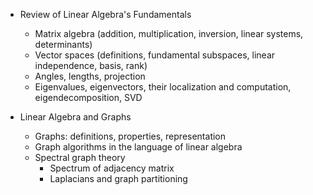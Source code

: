 * Review of Linear Algebra's Fundamentals
  * Matrix algebra (addition, multiplication, inversion, linear systems, determinants)
  * Vector spaces (definitions, fundamental subspaces, linear independence, basis, rank)
  * Angles, lengths, projection
  * Eigenvalues, eigenvectors, their localization and computation, eigendecomposition, SVD

* Linear Algebra and Graphs
  * Graphs: definitions, properties, representation
  * Graph algorithms in the language of linear algebra
  * Spectral graph theory
    - Spectrum of adjacency matrix
    - Laplacians and graph partitioning


